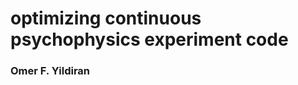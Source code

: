 # optimizing continuous psychophysics experiment  code
### Omer F. Yildiran
<!-- # Start date: August 2023
# ENS-PSL LSP, Cognitice Science Masters 2nd year thesis project
# Supervisors: Guido Maiello and Pascal Mamassian -->
